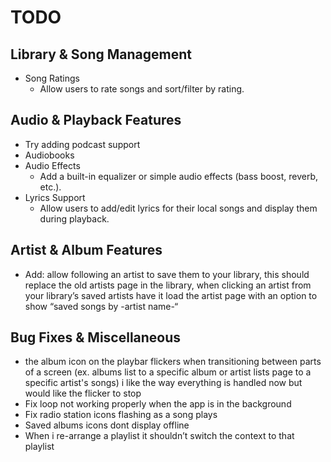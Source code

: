 # TODO
## Library & Song Management
- Song Ratings
  - Allow users to rate songs and sort/filter by rating.

## Audio & Playback Features
- Try adding podcast support
- Audiobooks
- Audio Effects
  - Add a built-in equalizer or simple audio effects (bass boost, reverb, etc.).
- Lyrics Support
  - Allow users to add/edit lyrics for their local songs and display them during playback.

## Artist & Album Features
- Add: allow following an artist to save them to your library, this should replace the old artists page in the library, when clicking an artist from your library’s saved artists have it load the artist page with an option to show “saved songs by -artist name-“

## Bug Fixes & Miscellaneous
- the album icon on the playbar flickers when transitioning between parts of a screen (ex. albums list to a specific album or artist lists page to a specific artist's songs) i like the way everything is handled now but would like the flicker to stop
- Fix loop not working properly when the app is in the background
- Fix radio station icons flashing as a song plays
- Saved albums icons dont display offline
- When i re-arrange a playlist it shouldn’t switch the context to that playlist